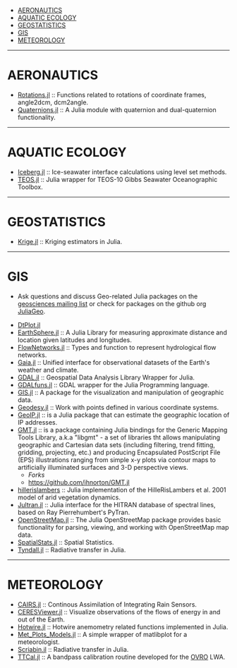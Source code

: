 - [AERONAUTICS](#aeronautics)
- [AQUATIC ECOLOGY](#aquatic-ecology)
- [GEOSTATISTICS](#geostatistics)
- [GIS](#gis)
- [METEOROLOGY](#meteorology)

----

# AERONAUTICS
- [Rotations.jl](https://github.com/ronisbr/Rotations.jl) :: Functions related to rotations of coordinate frames, angle2dcm, dcm2angle.
- [Quaternions.jl](https://github.com/forio/Quaternions.jl) :: A Julia module with quaternion and dual-quaternion functionality.

----

# AQUATIC ECOLOGY
- [Iceberg.jl](https://github.com/njwilson23/Iceberg.jl) :: Ice-seawater interface calculations using level set methods.
- [TEOS.jl](https://github.com/njwilson23/TEOS.jl) :: Julia wrapper for TEOS-10 Gibbs Seawater Oceanographic Toolbox.

----

# GEOSTATISTICS
- [Krige.jl](https://github.com/njwilson23/Krige.jl) :: Kriging estimators in Julia.

----

# GIS 
+ Ask questions and discuss Geo-related Julia packages on the [geosciences mailing list](https://groups.google.com/forum/#!forum/julia-geo) or check for packages on the github org [JuliaGeo](https://github.com/JuliaGeo).
- [DtPlot.jl](https://github.com/dejakaymac/DtPlot.jl)
- [EarthSphere.jl](https://github.com/cuevasclemente/EarthSphere.jl) :: A Julia Library for measuring approximate distance and location given latitudes and longitudes.
- [FlowNetworks.jl](https://github.com/scheidan/FlowNetworks.jl) :: Types and function to represent hydrological flow networks.
- [Gaia.jl](https://github.com/jsbj/Gaia.jl) :: Unified interface for observational datasets of the Earth's weather and climate.
- [GDAL.jl](https://github.com/wkearn/GDAL.jl) :: Geospatial Data Analysis Library Wrapper for Julia.
- [GDALfuns.jl](https://github.com/meggart/GDALfuns.jl) :: GDAL wrapper for the Julia Programming language.
- [GIS.jl](https://github.com/wkearn/GIS.jl) :: A package for the visualization and manipulation of geographic data.
- [Geodesy.jl](https://github.com/JuliaGeo/Geodesy.jl) :: Work with points defined in various coordinate systems.
- [GeoIP.jl](https://github.com/johnmyleswhite/GeoIP.jl) :: is a Julia package that can estimate the geographic location of IP addresses.
- [GMT.jl](https://github.com/joa-quim/GMT.jl) :: is a package containing Julia bindings for the Generic Mapping Tools Library, a.k.a "libgmt" - a set of libraries tht allows manipulating geographic and Cartesian data sets (including filtering, trend fitting, gridding, projecting, etc.) and producing Encapsulated PostScript File (EPS) illustrations ranging from simple x-y plots via contour maps to artificially illuminated surfaces and 3-D perspective views. 
   * *Forks*
   - https://github.com/ihnorton/GMT.jl
- [hillerislambers](https://github.com/wkearn/hillerislambers) :: Julia implementation of the HilleRisLambers et al. 2001 model of arid vegetation dynamics.
- [Jultran.jl](https://github.com/jsbj/Jultran.jl) :: Julia interface for the HITRAN database of spectral lines, based on Ray Pierrehumbert's PyTran.
- [OpenStreetMap.jl](https://github.com/tedsteiner/OpenStreetMap.jl) :: The Julia OpenStreetMap package provides basic functionality for parsing, viewing, and working with OpenStreetMap map data.
- [SpatialStats.jl](https://github.com/dchudz/SpatialStats.jl) :: Spatial Statistics.
- [Tyndall.jl](https://github.com/jsbj/Tyndall.jl) :: Radiative transfer in Julia.

----

# METEOROLOGY
- [CAIRS.jl](https://github.com/scheidan/CAIRS.jl) :: Continous Assimilation of Integrating Rain Sensors.
- [CERESViewer.jl](https://github.com/jsbj/CERESViewer.jl) :: Visualize observations of the flows of energy in and out of the Earth.
- [Hotwire.jl](https://github.com/pjabardo/Hotwire.jl) :: Hotwire anemometry related functions implemented in Julia.
- [Met_Plots_Models.jl](https://github.com/zhujinxuan/Met_Plots_Models.jl) :: A simple wrapper of matlibplot for a meteorologist.
- [Scriabin.jl](https://github.com/jsbj/Scriabin.jl) :: Radiative transfer in Julia.
- [TTCal.jl](https://github.com/mweastwood/TTCal.jl) :: A bandpass calibration routine developed for the [OVRO](https://en.wikipedia.org/wiki/Owens_Valley_Radio_Observatory) LWA.

